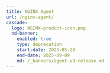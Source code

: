 ```yaml
---
title: NGINX Agent
url: /nginx-agent/
cascade:
  logo: NGINX-product-icon.png
  nd-banner:
    enabled: true
    type: deprecation
    start-date: 2025-05-29
    end-date: 2025-09-09
    md: /_banners/agent-v3-release.md
---
```

